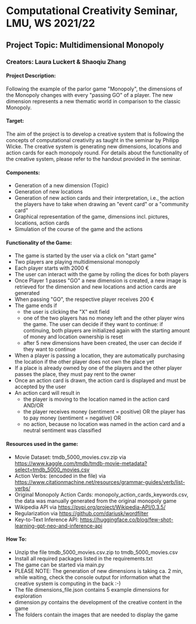 # Computational Creativity Seminar, LMU, WS 2021/22

## Project Topic: Multidimensional Monopoly

### Creators: Laura Luckert & Shaoqiu Zhang

#### Project Description:
Following the example of the parlor game "Monopoly", the dimensions of the Monopoly changes with every "passing GO" of a player. The new dimension represents a new thematic world in comparison to the classic Monopoly. 

#### Target:
The aim of the project is to develop a creative system that is following the concepts of computational creativity as taught in the seminar by Philipp Wicke. The creative system is generating new dimensions, locations and action cards for each monopoly round. For details about the functionality of the creative system, please refer to the handout provided in the seminar.

#### Components:
- Generation of a new dimension (Topic)
- Generation of new locations
- Generation of new action cards and their interpretation, i.e., the action the players have to take when drawing an "event card" or a "community card"
- Graphical representation of the game, dimensions incl. pictures, locations, action cards
- Simulation of the course of the game and the actions

#### Functionality of the Game:
- The game is started by the user via a click on "start game"
- Two players are playing multidimensional monopoly
- Each player starts with 2000 €
- The user can interact with the game by rolling the dices for both players
- Once Player 1 passes "GO" a new dimension is created, a new image is retrieved for the dimension and new locations and action cards are generated
- When passing "GO", the respective player receives 200 €
- The game ends if 
	- the user is clicking the "X" exit field
	- one of the two players has no money left and the other player wins the game. The user can decide if they want to continue: if continuing, both players are initialized again with the starting amount of money and location ownership is reset
	- after 5 new dimensions have been created, the user can decide if they want to continue
- When a player is passing a location, they are automatically purchasing the location if the other player does not own the place yet
- If a place is already owned by one of the players and the other player passes the place, they must pay rent to the owner
- Once an action card is drawn, the action card is displayed and must be accepted by the user
- An action card will result in
	- the player is moving to the location named in the action card AND/OR
	- the player receives money (sentiment = positive) OR the player has to pay money (sentiment = negative)
	OR
	- no action, because no location was named in the action card and a neutral sentiment was classified


#### Resources used in the game:
- Movie Dataset: tmdb_5000_movies.csv.zip via https://www.kaggle.com/tmdb/tmdb-movie-metadata?select=tmdb_5000_movies.csv
- Action Verbs: (encoded in the file) via https://www.citationmachine.net/resources/grammar-guides/verb/list-verbs/
- Original Monopoly Action Cards: monopoly_action_cards_keywords.csv, the data was manually generated from the original monopoly game
- Wikipedia API via https://pypi.org/project/Wikipedia-API/0.3.5/
- Regularization via https://github.com/dariusk/wordfilter
- Key-to-Text Inference API: https://huggingface.co/blog/few-shot-learning-gpt-neo-and-inference-api


#### How To:
- Unzip the file tmdb_5000_movies.csv.zip to tmdb_5000_movies.csv
- Install all required packages listed in the requirements.txt
- The game can be started via main.py
- PLEASE NOTE: The generation of new dimensions is taking ca. 2 min, while waiting, check the console output for information what the creative system is computing in the back :-)
- The file dimensions_file.json contains 5 example dimensions for exploration 
- dimension.py contains the development of the creative content in the game
- The folders contain the images that are needed to display the game

